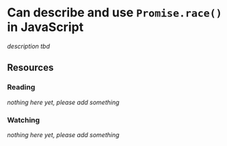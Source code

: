 # Can describe and use `Promise.race()` in JavaScript

_description tbd_

## Resources

### Reading

_nothing here yet, please add something_

### Watching

_nothing here yet, please add something_
